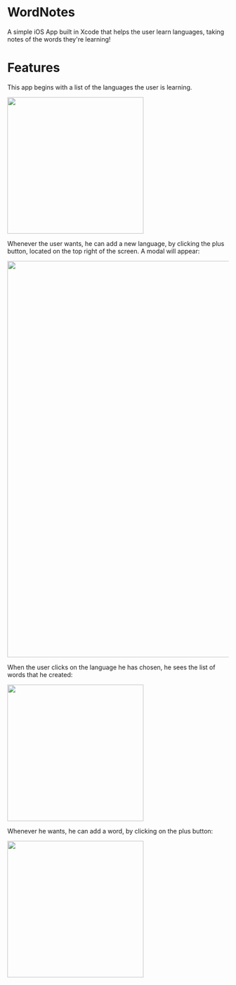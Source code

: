 # WordNotes
A simple iOS App built in Xcode that helps the user learn languages, taking notes of the words they're learning!

# Features
This app begins with a list of the languages the user is learning. 

<img src="https://github.com/user-attachments/assets/1dae5f9d-b9a1-40aa-bd6b-fcd30995bf82" width="310">

Whenever the user wants, he can add a new language, by clicking the plus button, located on the top right of the screen. A modal will appear:

<img src="https://github.com/user-attachments/assets/ca093cc9-9fc3-4c0a-b7f7-06dd6dd0a62b" width="900">


When the user clicks on the language he has chosen, he sees the list of words that he created:


<img src="https://github.com/user-attachments/assets/a185ad9a-720d-42af-be8d-2d7bf508f768" width="310">


Whenever he wants, he can add a word, by clicking on the plus button: 

<img src="https://github.com/user-attachments/assets/5d3f326b-2293-43e3-a08f-d309712ba402" width="310">





